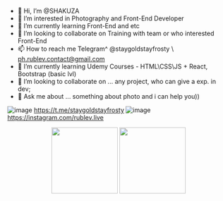 - 👋 Hi, I’m @SHAKUZA
- 👀 I’m interested in Photography and Front-End Developer
- 🌱 I’m currently learning Front-End and etc
- 💞️ I’m looking to collaborate on Training with team or who interested Front-End 
- 📫 How to reach me Telegram^ @staygoldstayfrosty \ ph.rublev.contact@gmail.com
- 🌱 I’m currently learning Udemy Courses - HTML\CSS\JS + React, Bootstrap (basic lvl)
- 👯 I’m looking to collaborate on ... any project, who can give a exp. in dev;
- 💬 Ask me about ... something about photo and i can help you))


![image]({https://img.shields.io/badge/Telegram-2CA5E0?style=for-the-badge&logo=telegram&logoColor=white}) https://t.me/staygoldstayfrosty
![image]({https://img.shields.io/badge/Instagram-E4405F?style=for-the-badge&logo=instagram&logoColor=white}) https://instagram.com/rublev.live

<p align='center'>
   <a href="https://github-readme-stats.vercel.app/api?username=SHAKUZA&show_icons=true&count_private=true">
       <img height=150 src="https://github-readme-stats.vercel.app/api?username=SHAKUZA&show_icons=true&count_private=true"/></a>
   <a href="https://github.com/SHAKUZA/github-readme-stats">
       <img height=150 src="https://github-readme-stats.vercel.app/api/top-langs/?username=SHAKUZA&layout=compact"/></a>
</p>
